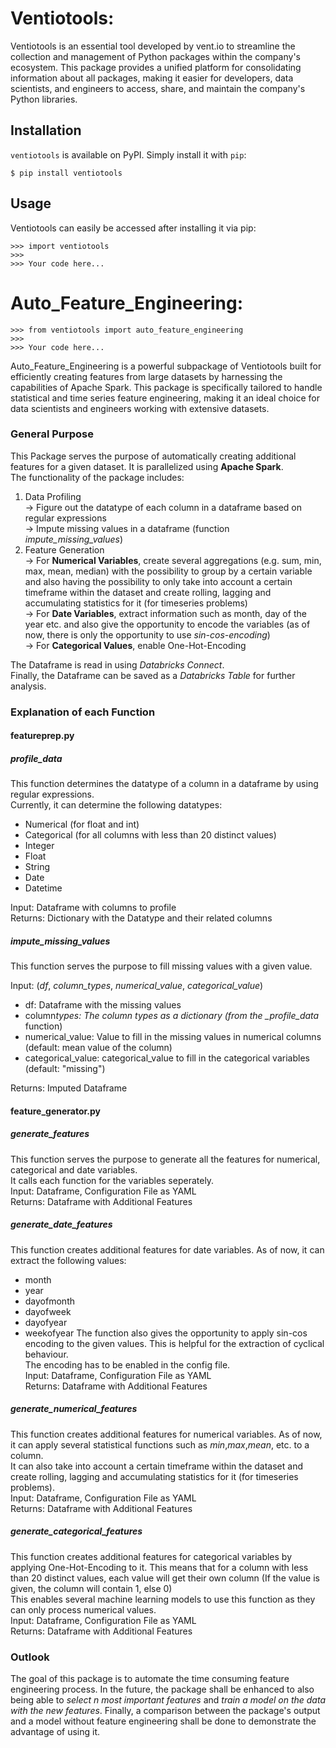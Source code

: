 # Ventiotools:

Ventiotools is an essential tool developed by vent.io to streamline the collection and management of Python packages within the company's ecosystem. This package provides a unified platform for consolidating information about all packages, making it easier for developers, data scientists, and engineers to access, share, and maintain the company's Python libraries.

## Installation

`ventiotools` is available on PyPI. Simply install it with `pip`:

```         
$ pip install ventiotools
```

## Usage

Ventiotools can easily be accessed after installing it via pip:

```         
>>> import ventiotools 
>>>
>>> Your code here... 
```

# Auto_Feature_Engineering:
```         
>>> from ventiotools import auto_feature_engineering
>>>
>>> Your code here... 
```

Auto_Feature_Engineering is a powerful subpackage of Ventiotools built for efficiently creating features from large datasets by harnessing the capabilities of Apache Spark. This package is specifically tailored to handle statistical and time series feature engineering, making it an ideal choice for data scientists and engineers working with extensive datasets.

### General Purpose

This Package serves the purpose of automatically creating additional features for a given dataset. It is parallelized using **Apache Spark**.  
The functionality of the package includes:

1. Data Profiling  
   -> Figure out the datatype of each column in a dataframe based on regular expressions  
   -> Impute missing values in a dataframe (function _impute_missing_values_)
2. Feature Generation  
   -> For **Numerical Variables**, create several aggregations (e.g. sum, min, max, mean, median) with the possibility to group by a certain variable and also having the possibility to only take into account a certain timeframe within the dataset and create rolling, lagging and accumulating statistics for it (for timeseries problems)  
   -> For **Date Variables**, extract information such as month, day of the year etc. and also give the opportunity to encode the variables (as of now, there is only the opportunity to use _sin-cos-encoding_)  
   -> For **Categorical Values**, enable One-Hot-Encoding

The Dataframe is read in using _Databricks Connect_.  
Finally, the Dataframe can be saved as a _Databricks Table_ for further analysis.

### Explanation of each Function

#### featureprep.py

##### profile_data

This function determines the datatype of a column in a dataframe by using regular expressions.  
Currently, it can determine the following datatypes:

- Numerical (for float and int)
- Categorical (for all columns with less than 20 distinct values)
- Integer
- Float
- String
- Date
- Datetime

Input: Dataframe with columns to profile  
Returns: Dictionary with the Datatype and their related columns

##### impute_missing_values

This function serves the purpose to fill missing values with a given value.

Input:
(_df_, _column_types_, _numerical_value_, _categorical_value_)

- df: Dataframe with the missing values
- column*types: The column types as a dictionary (from the \_profile_data* function)
- numerical_value: Value to fill in the missing values in numerical columns (default: mean value of the column)
- categorical_value: categorical_value to fill in the categorical variables (default: "missing")

Returns: Imputed Dataframe

#### feature_generator.py

##### generate_features

This function serves the purpose to generate all the features for numerical, categorical and date variables.  
It calls each function for the variables seperately.  
Input: Dataframe, Configuration File as YAML  
Returns: Dataframe with Additional Features

##### generate_date_features

This function creates additional features for date variables. As of now, it can extract the following values:

- month
- year
- dayofmonth
- dayofweek
- dayofyear
- weekofyear
  The function also gives the opportunity to apply sin-cos encoding to the given values. This is helpful for the extraction of cyclical behaviour.  
  The encoding has to be enabled in the config file.  
  Input: Dataframe, Configuration File as YAML  
  Returns: Dataframe with Additional Features

##### generate_numerical_features

This function creates additional features for numerical variables. As of now, it can apply several statistical functions such as _min_,_max_,_mean_, etc. to a column.  
It can also take into account a certain timeframe within the dataset and create rolling, lagging and accumulating statistics for it (for timeseries problems).  
Input: Dataframe, Configuration File as YAML  
Returns: Dataframe with Additional Features

##### generate_categorical_features

This function creates additional features for categorical variables by applying One-Hot-Encoding to it. This means that for a column with less than 20 distinct values, each value will get their own column (If the value is given, the column will contain 1, else 0)  
This enables several machine learning models to use this function as they can only process numerical values.  
Input: Dataframe, Configuration File as YAML  
Returns: Dataframe with Additional Features

### Outlook

The goal of this package is to automate the time consuming feature engineering process. In the future, the package shall be enhanced to also being able to _select n most important features_ and _train a model on the data with the new features_. Finally, a comparison between the package's output and a model without feature engineering shall be done to demonstrate the advantage of using it.
